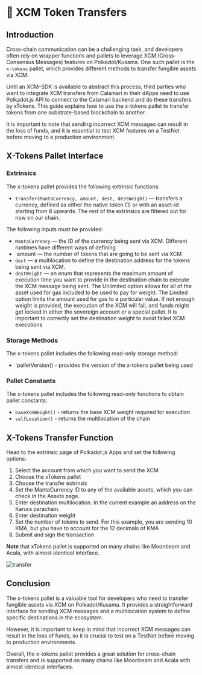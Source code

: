 # 💸 XCM Token Transfers

## Introduction

Cross-chain communication can be a challenging task, and developers often rely on wrapper functions and pallets to leverage XCM (Cross-Consensus Messages) features on Polkadot/Kusama. One such pallet is the `x-tokens` pallet, which provides different methods to transfer fungible assets via XCM.

Until an XCM-SDK is available to abstract this process, third parties who want to integrate XCM transfers from Calamari in their dApps need to use Polkadot.js API to connect to the Calamari backend and do these transfers by xTokens. This guide explains how to use the x-tokens pallet to transfer tokens from one substrate-based blockchain to another. 

It is important to note that sending incorrect XCM messages can result in the loss of funds, and it is essential to test XCM features on a TestNet before moving to a production environment.

## X-Tokens Pallet Interface

### Extrinsics
The x-tokens pallet provides the following extrinsic functions:

* `transfer(MantaCurrency, amount, dest, destWeight)` — transfers a currency, defined as either the native token (1) or with an asset-id starting from 8 upwards. The rest of the extrinsics are filtered out for now on our chain.

The following inputs must be provided:

* `MantaCurrency` — the ID of the currency being sent via XCM. Different runtimes have different ways of defining
* `amount — the number of tokens that are going to be sent via XCM
* `dest` — a multilocation to define the destination address for the tokens being sent via XCM.
* `destWeight` — an enum that represents the maximum amount of execution time you want to provide in the destination chain to execute the XCM message being sent. The Unlimited option allows for all of the asset used for gas included to be used to pay for weight. The Limited option limits the amount used for gas to a particular value. If not enough weight is provided, the execution of the XCM will fail, and funds might get locked in either the sovereign account or a special pallet. It is important to correctly set the destination weight to avoid failed XCM executions

### Storage Methods

The x-tokens pallet includes the following read-only storage method:

* `palletVersion() - provides the version of the x-tokens pallet being used

### Pallet Constants

The x-tokens pallet includes the following read-only functions to obtain pallet constants:

* `baseXcmWeight()` - returns the base XCM weight required for execution
* `selfLocation()` - returns the multilocation of the chain

## X-Tokens Transfer Function

Head to the extrinsic page of Polkadot.js Apps and set the following options:

1. Select the account from which you want to send the XCM
2. Choose the xTokens pallet
3. Choose the transfer extrinsic
4. Set the MantaCurrency ID to any of the available assets, which you can check in the Assets page.
5. Enter destination multilocation. In the current example an address on the Karura parachain.
6. Enter destination weight
7. Set the number of tokens to send. For this example, you are sending 10 KMA, but you have to account for the 12 decimals of KMA
8. Submit and sign the transaction

**Note** that xTokens pallet is supported on many chains like Moonbeam and Acala, with almost identical interface.

![transfer](../../static/img/guides/xTokens_transfer.png)

## Conclusion

The x-tokens pallet is a valuable tool for developers who need to transfer fungible assets via XCM on Polkadot/Kusama. It provides a straightforward interface for sending XCM messages and a multilocation system to define specific destinations in the ecosystem.

However, it is important to keep in mind that incorrect XCM messages can result in the loss of funds, so it is crucial to test on a TestNet before moving to production environments.

Overall, the x-tokens pallet provides a great solution for cross-chain transfers and is supported on many chains like Moonbeam and Acala with almost identical interfaces.